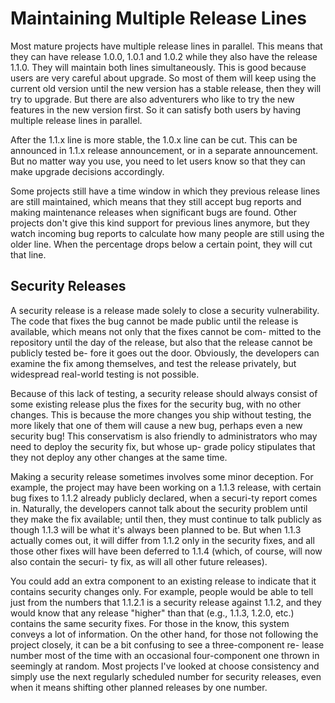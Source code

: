 # Maintaining Multiple Release Lines

Most mature projects have multiple release lines in parallel. This means that they can have release 1.0.0, 1.0.1 and 1.0.2 while they also have the release 1.1.0. They will maintain both lines simultaneously. This is good because users are very careful about upgrade. So most of them will keep using the current old version until the new version has a stable release, then they will try to upgrade. But there are also adventurers who like to try the new features in the new version first. So it can satisfy both users by having multiple release lines in parallel.

After the 1.1.x line is more stable, the 1.0.x line can be cut. This can be announced in 1.1.x release announcement, or in a separate announcement. But no matter way you use, you need to let users know so that they can make upgrade decisions accordingly.

Some projects still have a time window in which they previous release lines are still maintained, which means that they still accept bug reports and making maintenance releases when significant bugs are found. Other projects don't give this kind support for previous lines anymore, but they watch incoming bug reports to calculate how many people are still using the older line. When the percentage drops below a certain point, they will cut that line.

## Security Releases

A security release is a release made solely to close a security vulnerability. The code that fixes the bug cannot be made public until the release is available, which means not only that the fixes cannot be com- mitted to the repository until the day of the release, but also that the release cannot be publicly tested be- fore it goes out the door. Obviously, the developers can examine the fix among themselves, and test the release privately, but widespread real-world testing is not possible.

Because of this lack of testing, a security release should always consist of some existing release plus the fixes for the security bug, with no other changes. This is because the more changes you ship without testing, the more likely that one of them will cause a new bug, perhaps even a new security bug! This conservatism is also friendly to administrators who may need to deploy the security fix, but whose up- grade policy stipulates that they not deploy any other changes at the same time.

Making a security release sometimes involves some minor deception. For example, the project may have been working on a 1.1.3 release, with certain bug fixes to 1.1.2 already publicly declared, when a securi-ty report comes in. Naturally, the developers cannot talk about the security problem until they make the fix available; until then, they must continue to talk publicly as though 1.1.3 will be what it's always been planned to be. But when 1.1.3 actually comes out, it will differ from 1.1.2 only in the security fixes, and all those other fixes will have been deferred to 1.1.4 \(which, of course, will now also contain the securi- ty fix, as will all other future releases\).

You could add an extra component to an existing release to indicate that it contains security changes only. For example, people would be able to tell just from the numbers that 1.1.2.1 is a security release against 1.1.2, and they would know that any release "higher" than that \(e.g., 1.1.3, 1.2.0, etc.\) contains the same security fixes. For those in the know, this system conveys a lot of information. On the other hand, for those not following the project closely, it can be a bit confusing to see a three-component re- lease number most of the time with an occasional four-component one thrown in seemingly at random. Most projects I've looked at choose consistency and simply use the next regularly scheduled number for security releases, even when it means shifting other planned releases by one number.


